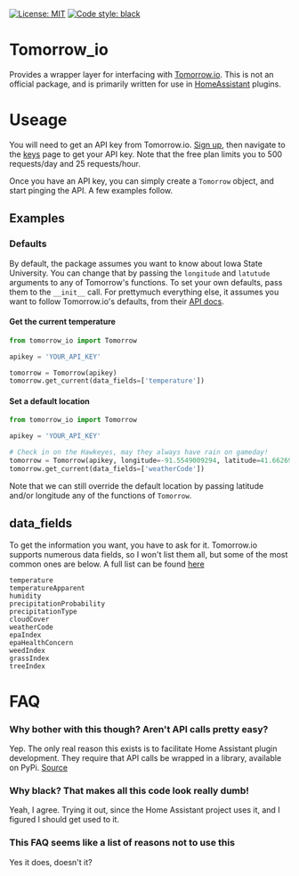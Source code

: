  [![License: MIT](https://img.shields.io/badge/License-MIT-yellow.svg)](https://opensource.org/licenses/MIT)
 [![Code style: black](https://img.shields.io/badge/code%20style-black-000000.svg)](https://github.com/psf/black)
 

# Tomorrow_io
Provides a wrapper layer for interfacing with [Tomorrow.io](https://tomorrow.io). 
This is not an official package, and is primarily written for use in 
[HomeAssistant](https://home-assistant.io) plugins.

# Useage
You will need to get an API key from Tomorrow.io. [Sign up](https://www.tomorrow.io/weather-api/),
then navigate to the [keys](https://app.tomorrow.io/development/keys) page to get your API key. 
Note that the free plan limits you to 500 requests/day and 25 requests/hour.

Once you have an API key, you can simply create a `Tomorrow` object, and start pinging the API. 
A few examples follow.

## Examples
### Defaults
By default, the package assumes you want to know about Iowa State University. You can change that by
passing the `longitude` and `latutude` arguments to any of Tomorrow's functions. To set your own defaults,
pass them to the `__init__` call. For prettymuch everything else, it assumes you want to follow Tomorrow.io's
defaults, from their [API docs](https://docs.tomorrow.io/reference/welcome).
#### Get the current temperature
 ```python
from tomorrow_io import Tomorrow

apikey = 'YOUR_API_KEY'

tomorrow = Tomorrow(apikey)
tomorrow.get_current(data_fields=['temperature'])
```

#### Set a default location
 ```python
from tomorrow_io import Tomorrow

apikey = 'YOUR_API_KEY'

# Check in on the Hawkeyes, may they always have rain on gameday!
tomorrow = Tomorrow(apikey, longitude=-91.5549009294, latitude=41.6626978351)
tomorrow.get_current(data_fields=['weatherCode'])
```
Note that we can still override the default location by passing latitude and/or longitude any of the functions
of `Tomorrow`.

## data_fields
To get the information you want, you have to ask for it. Tomorrow.io supports numerous data fields, so I won't
list them all, but some of the most common ones are below. A full list can be found 
[here](https://docs.tomorrow.io/reference/data-layers-overview)

```
temperature
temperatureApparent
humidity
precipitationProbability
precipitationType
cloudCover
weatherCode
epaIndex
epaHealthConcern
weedIndex
grassIndex
treeIndex
```

# FAQ
### Why bother with this though? Aren't API calls pretty easy?
Yep. The only real reason this exists is to facilitate Home Assistant plugin development.
They require that API calls be wrapped in a library, available on PyPi. 
[Source](https://developers.home-assistant.io/docs/creating_component_code_review#4-communication-with-devicesservices)

### Why black? That makes all this code look really dumb!
Yeah, I agree. Trying it out, since the Home Assistant project uses it, and I figured I should get used to it.

### This FAQ seems like a list of reasons not to use this
Yes it does, doesn't it?